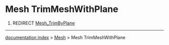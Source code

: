 # Mesh TrimMeshWithPlane
1.  REDIRECT [Mesh\_TrimByPlane](Mesh_TrimByPlane.md)

---
[documentation index](../README.md) > [Mesh](Mesh_Workbench.md) > Mesh TrimMeshWithPlane

